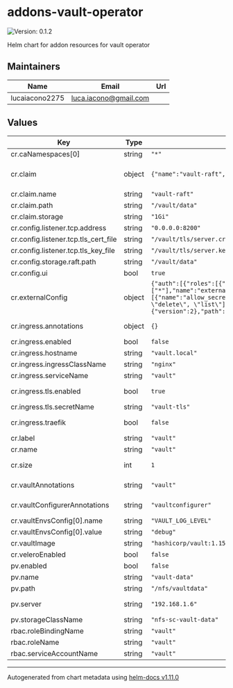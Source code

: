 # addons-vault-operator

![Version: 0.1.2](https://img.shields.io/badge/Version-0.1.2-informational?style=flat-square)

Helm chart for addon resources for vault operator

## Maintainers

| Name | Email | Url |
| ---- | ------ | --- |
| lucaiacono2275 | <luca.iacono@gmail.com> |  |

## Values

| Key | Type | Default | Description |
|-----|------|---------|-------------|
| cr.caNamespaces[0] | string | `"*"` |  |
| cr.claim | object | `{"name":"vault-raft","path":"/vault/data","storage":"1Gi"}` | additional volumes mounts additionalVolumesMount:  |
| cr.claim.name | string | `"vault-raft"` | name of the PVC |
| cr.claim.path | string | `"/vault/data"` | path of the PVC |
| cr.claim.storage | string | `"1Gi"` | storage |
| cr.config.listener.tcp.address | string | `"0.0.0.0:8200"` |  |
| cr.config.listener.tcp.tls_cert_file | string | `"/vault/tls/server.crt"` |  |
| cr.config.listener.tcp.tls_key_file | string | `"/vault/tls/server.key"` |  |
| cr.config.storage.raft.path | string | `"/vault/data"` |  |
| cr.config.ui | bool | `true` |  |
| cr.externalConfig | object | `{"auth":[{"roles":[{"bound_service_account_names":["vault-auth"],"bound_service_account_namespaces":["*"],"name":"externalsecrets","policies":"allow_secrets","ttl":"1h"}],"type":"kubernetes"}],"policies":[{"name":"allow_secrets","rules":"path \"secret/*\" { capabilities = [\"create\", \"read\", \"update\", \"delete\", \"list\"] }"}],"secrets":[{"description":"Secrets for prod env.","options":{"version":2},"path":"secret","type":"kv"}]}` | External config for the vault |
| cr.ingress.annotations | object | `{}` | annnotation for the ingress |
| cr.ingress.enabled | bool | `false` | enable the ingress |
| cr.ingress.hostname | string | `"vault.local"` | hostname |
| cr.ingress.ingressClassName | string | `"nginx"` | ingress class name |
| cr.ingress.serviceName | string | `"vault"` | service name |
| cr.ingress.tls.enabled | bool | `true` | enable TLS for the ingress |
| cr.ingress.tls.secretName | string | `"vault-tls"` | secret for TLS |
| cr.ingress.traefik | bool | `false` | enable conmfiguration for traefik |
| cr.label | string | `"vault"` | label for the vault |
| cr.name | string | `"vault"` | name of the vault |
| cr.size | int | `1` | number of instances of vault |
| cr.vaultAnnotations | string | `"vault"` | annotation for the vault pod |
| cr.vaultConfigurerAnnotations | string | `"vaultconfigurer"` | annotation for the vault configurer pod |
| cr.vaultEnvsConfig[0].name | string | `"VAULT_LOG_LEVEL"` |  |
| cr.vaultEnvsConfig[0].value | string | `"debug"` |  |
| cr.vaultImage | string | `"hashicorp/vault:1.15.1"` | image of the vault |
| cr.veleroEnabled | bool | `false` | enable velero config |
| pv.enabled | bool | `false` | enable PV |
| pv.name | string | `"vault-data"` | name  of the PV |
| pv.path | string | `"/nfs/vaultdata"` | path for PV in case of nfs |
| pv.server | string | `"192.168.1.6"` | server for PV in case of nfs |
| pv.storageClassName | string | `"nfs-sc-vault-data"` | storage class name |
| rbac.roleBindingName | string | `"vault"` | name of the role binding |
| rbac.roleName | string | `"vault"` | role name |
| rbac.serviceAccountName | string | `"vault"` | SA name |

----------------------------------------------
Autogenerated from chart metadata using [helm-docs v1.11.0](https://github.com/norwoodj/helm-docs/releases/v1.11.0)

